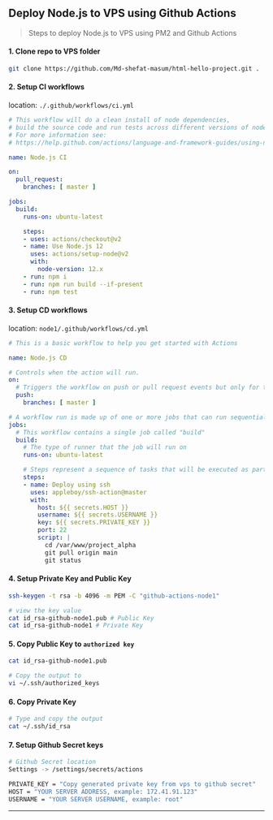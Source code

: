 ## Deploy Node.js to VPS using Github Actions


> Steps to deploy Node.js to VPS using PM2 and Github Actions


#### 1. Clone repo to VPS folder

```bash
git clone https://github.com/Md-shefat-masum/html-hello-project.git .
```

#### 2. Setup CI workflows

location: `./.github/workflows/ci.yml`

```yaml
# This workflow will do a clean install of node dependencies, 
# build the source code and run tests across different versions of node
# For more information see:
# https://help.github.com/actions/language-and-framework-guides/using-nodejs-with-github-actions

name: Node.js CI

on:
  pull_request:
    branches: [ master ]

jobs:
  build:
    runs-on: ubuntu-latest

    steps:
    - uses: actions/checkout@v2
    - name: Use Node.js 12
      uses: actions/setup-node@v2
      with:
        node-version: 12.x
    - run: npm i
    - run: npm run build --if-present
    - run: npm test
```

#### 3. Setup CD workflows

location: `node1/.github/workflows/cd.yml`

```yaml
# This is a basic workflow to help you get started with Actions

name: Node.js CD

# Controls when the action will run. 
on:
  # Triggers the workflow on push or pull request events but only for the master branch
  push:
    branches: [ master ]

# A workflow run is made up of one or more jobs that can run sequentially or in parallel
jobs:
  # This workflow contains a single job called "build"
  build:
    # The type of runner that the job will run on
    runs-on: ubuntu-latest

    # Steps represent a sequence of tasks that will be executed as part of the job
    steps:
    - name: Deploy using ssh
      uses: appleboy/ssh-action@master
      with:
        host: ${{ secrets.HOST }}
        username: ${{ secrets.USERNAME }}
        key: ${{ secrets.PRIVATE_KEY }}
        port: 22
        script: |
          cd /var/www/project_alpha
          git pull origin main
          git status
```

#### 4. Setup Private Key and Public Key

```bash
ssh-keygen -t rsa -b 4096 -m PEM -C "github-actions-node1"

# view the key value
cat id_rsa-github-node1.pub # Public Key
cat id_rsa-github-node1 # Private Key
```

#### 5. Copy Public Key to `authorized key`

```bash
cat id_rsa-github-node1.pub

# Copy the output to
vi ~/.ssh/authorized_keys
```

#### 6. Copy Private Key
```bash
# Type and copy the output
cat ~/.ssh/id_rsa
```

#### 7. Setup Github Secret keys

```bash
# Github Secret location
Settings -> /settings/secrets/actions

PRIVATE_KEY = "Copy generated private key from vps to github secret"
HOST = "YOUR SERVER ADDRESS, example: 172.41.91.123" 
USERNAME = "YOUR SERVER USERNAME, example: root"
```

---